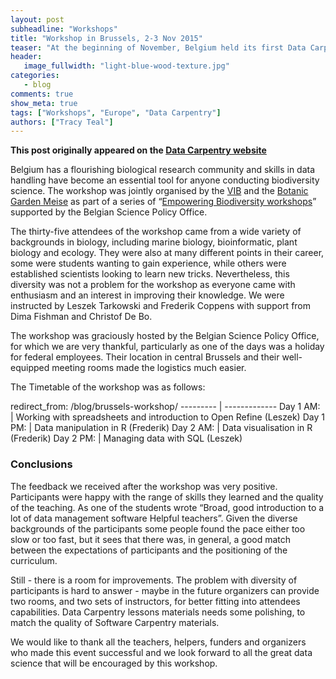```yaml
---
layout: post
subheadline: "Workshops"
title: "Workshop in Brussels, 2-3 Nov 2015"
teaser: "At the beginning of November, Belgium held its first Data Carpentry workshop."
header:
   image_fullwidth: "light-blue-wood-texture.jpg"
categories:
   - blog
comments: true
show_meta: true
tags: ["Workshops", "Europe", "Data Carpentry"]
authors: ["Tracy Teal"]
--- 
```


**This post originally appeared on the [Data Carpentry website](https://datacarpentry.org)**

Belgium has a flourishing biological research community and skills in data handling have become an essential tool for anyone conducting biodiversity science.
The workshop was jointly organised by the [VIB](http://www.vib.be/) and the [Botanic Garden Meise](http://www.br.fgov.be/) as part of a series of “[Empowering Biodiversity workshops](http://www.biodiversity.be/conference2015/workshops/)” supported by the Belgian Science Policy Office.

The thirty-five attendees of the workshop came from a wide variety of backgrounds in biology, including marine biology, bioinformatic, plant biology and ecology.
They were also at many different points in their career, some were students wanting to gain experience, while others were established scientists looking to learn new tricks.
Nevertheless, this diversity was not a problem for the workshop as everyone came with enthusiasm and an interest in improving their knowledge.
We were instructed by Leszek Tarkowski and Frederik Coppens with support from Dima Fishman and Christof De Bo.

The workshop was graciously hosted by the Belgian Science Policy Office, for which we are very thankful, particularly as one of the days was a holiday for federal employees.
Their location in central Brussels and their well-equipped meeting rooms made the logistics much easier.

The Timetable of the workshop was as follows:

redirect_from: /blog/brussels-workshop/
--------- | -------------
Day 1 AM: | Working with spreadsheets and introduction to Open Refine (Leszek)
Day 1 PM: | Data manipulation in R (Frederik)
Day 2 AM: | Data visualisation in R (Frederik)
Day 2 PM: | Managing data with SQL (Leszek)

### Conclusions

The feedback we received after the workshop was very positive.
Participants were happy with the range of skills they learned and the quality of the teaching.
As one of the students wrote “Broad, good introduction to a lot of data management software Helpful teachers”.
Given the diverse backgrounds of the participants some people found the pace either too slow or too fast, but it sees that there was, in general, a good match between the expectations of participants and the positioning of the curriculum.

Still - there is a room for improvements.
The problem with diversity of participants is hard to answer - maybe in the future organizers can provide two rooms, and two sets of instructors, for better fitting into attendees capabilities.
Data Carpentry lessons materials needs some polishing, to match the quality of Software Carpentry materials.

We would like to thank all the teachers, helpers, funders and organizers who made this event successful and we look forward to all the great data science that will be encouraged by this workshop.
